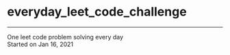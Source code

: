 # everyday_leet_code_challenge
---
One leet code problem solving every day   
Started on Jan 16, 2021   
